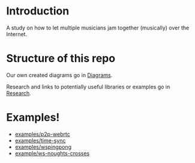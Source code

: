 # Introduction

A study on how to let multiple musicians jam together (musically) over the Internet.

# Structure of this repo

Our own created diagrams go in [Diagrams](docs/diagrams/README.md).

Research and links to potentially useful libraries or examples go in [Research](docs/research/README.md).

# Examples!

- [examples/p2p-webrtc](examples/p2p-webrtc/)
- [examples/time-sync](examples/time-sync/)
- [examples/wspingpong](examples/wspingpong/)
- [example/ws-noughts-crosses](examples/ws-noughts-crosses)
